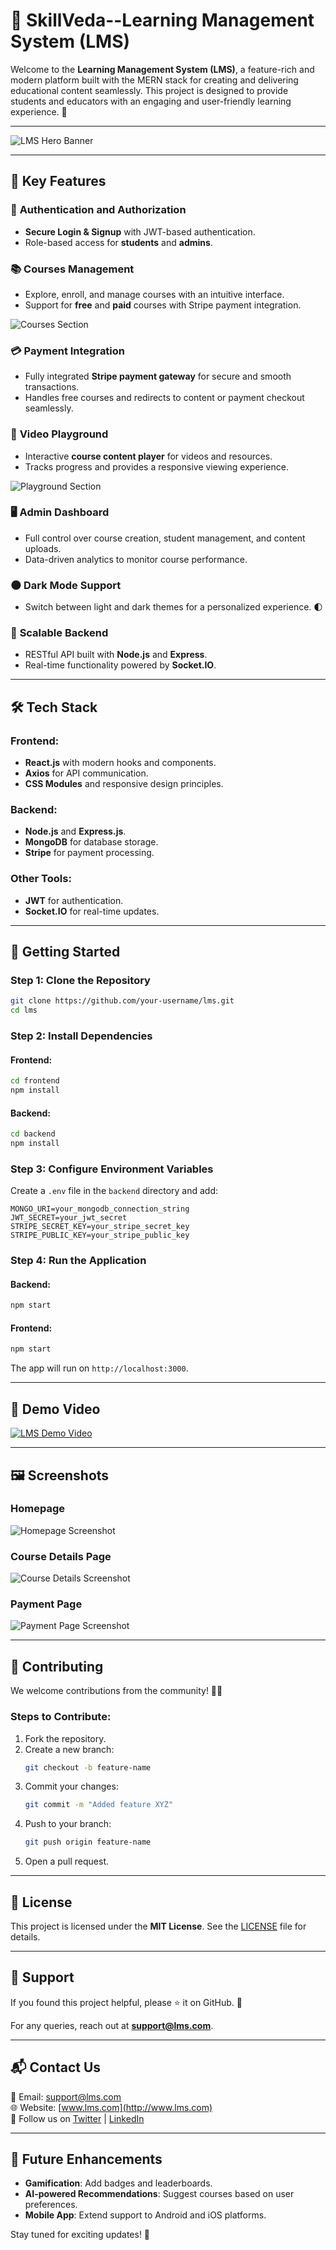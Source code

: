 # 🌟 **SkillVeda--Learning Management System (LMS)**

Welcome to the **Learning Management System (LMS)**, a feature-rich and modern platform built with the MERN stack for creating and delivering educational content seamlessly. This project is designed to provide students and educators with an engaging and user-friendly learning experience. 🚀

---

![LMS Hero Banner](https://res.cloudinary.com/hiddendev/image/upload/v1739877594/Screenshot_49_g6qudm.png) <!-- Replace this placeholder with an actual image from your LMS UI -->

---

## 🎯 **Key Features**

### 🔐 **Authentication and Authorization**
- **Secure Login & Signup** with JWT-based authentication.
- Role-based access for **students** and **admins**.

### 📚 **Courses Management**
- Explore, enroll, and manage courses with an intuitive interface.
- Support for **free** and **paid** courses with Stripe payment integration.

![Courses Section](https://res.cloudinary.com/hiddendev/image/upload/v1739877595/Screenshot_50_ejtrvr.png) <!-- Replace with the actual screenshot -->

### 💳 **Payment Integration**
- Fully integrated **Stripe payment gateway** for secure and smooth transactions.
- Handles free courses and redirects to content or payment checkout seamlessly.

### 🎥 **Video Playground**
- Interactive **course content player** for videos and resources.
- Tracks progress and provides a responsive viewing experience.

![Playground Section](https://res.cloudinary.com/hiddendev/image/upload/v1739877594/Screenshot_51_njoov6.png) <!-- Replace with the actual screenshot -->

### 🖥️ **Admin Dashboard**
- Full control over course creation, student management, and content uploads.
- Data-driven analytics to monitor course performance.

### 🌑 **Dark Mode Support**
- Switch between light and dark themes for a personalized experience. 🌓

### 💾 **Scalable Backend**
- RESTful API built with **Node.js** and **Express**.
- Real-time functionality powered by **Socket.IO**.

---

## 🛠️ **Tech Stack**

### **Frontend:**
- **React.js** with modern hooks and components.
- **Axios** for API communication.
- **CSS Modules** and responsive design principles.

### **Backend:**
- **Node.js** and **Express.js**.
- **MongoDB** for database storage.
- **Stripe** for payment processing.

### **Other Tools:**
- **JWT** for authentication.
- **Socket.IO** for real-time updates.

---

## 🚀 **Getting Started**

### **Step 1: Clone the Repository**
```bash
git clone https://github.com/your-username/lms.git
cd lms
```

### **Step 2: Install Dependencies**
#### Frontend:
```bash
cd frontend
npm install
```
#### Backend:
```bash
cd backend
npm install
```

### **Step 3: Configure Environment Variables**
Create a `.env` file in the `backend` directory and add:
```
MONGO_URI=your_mongodb_connection_string
JWT_SECRET=your_jwt_secret
STRIPE_SECRET_KEY=your_stripe_secret_key
STRIPE_PUBLIC_KEY=your_stripe_public_key
```

### **Step 4: Run the Application**
#### Backend:
```bash
npm start
```
#### Frontend:
```bash
npm start
```

The app will run on `http://localhost:3000`.

---

## 🎥 **Demo Video**
[![LMS Demo Video](https://via.placeholder.com/800x400?text=Click+to+watch+demo)](https://youtu.be/example) <!-- Replace with the actual YouTube link -->

---

## 🖼️ **Screenshots**

### **Homepage**
![Homepage Screenshot](https://res.cloudinary.com/hiddendev/image/upload/v1739877595/Screenshot_50_ejtrvr.png) <!-- Replace with the actual screenshot -->

### **Course Details Page**
![Course Details Screenshot](https://res.cloudinary.com/hiddendev/image/upload/v1739877595/Screenshot_53_myhnjz.png) <!-- Replace with the actual screenshot -->

### **Payment Page**
![Payment Page Screenshot](https://res.cloudinary.com/hiddendev/image/upload/v1739877594/Screenshot_52_rrh4rr.png) <!-- Replace with the actual screenshot -->

---

## 🤝 **Contributing**

We welcome contributions from the community! 🧑‍💻

### **Steps to Contribute:**
1. Fork the repository.
2. Create a new branch:
   ```bash
   git checkout -b feature-name
   ```
3. Commit your changes:
   ```bash
   git commit -m "Added feature XYZ"
   ```
4. Push to your branch:
   ```bash
   git push origin feature-name
   ```
5. Open a pull request.

---

## 📄 **License**

This project is licensed under the **MIT License**. See the [LICENSE](LICENSE) file for details.

---

## 🌟 **Support**

If you found this project helpful, please ⭐ it on GitHub. 🙌

For any queries, reach out at **support@lms.com**.

---

## 📬 **Contact Us**

📧 Email: [support@lms.com](mailto:support@lms.com)  
🌐 Website: [www.lms.com](http://www.lms.com)  
📱 Follow us on [Twitter](https://twitter.com/lms) | [LinkedIn](https://linkedin.com/company/lms)

---

## 🚧 **Future Enhancements**
- **Gamification**: Add badges and leaderboards.
- **AI-powered Recommendations**: Suggest courses based on user preferences.
- **Mobile App**: Extend support to Android and iOS platforms.

Stay tuned for exciting updates! 🎉
